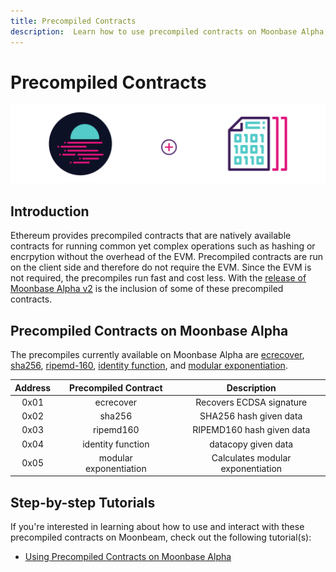 ```yaml
---
title: Precompiled Contracts
description:  Learn how to use precompiled contracts on Moonbase Alpha, the Moonbeam Network TestNet that is unique for its complete Ethereum compatibility. 
---
```


# Precompiled Contracts

![Precompiled Contracts Introduction](/images/precompiled-contracts/precompiled-banner.png)

## Introduction

Ethereum provides precompiled contracts that are natively available contracts for running common yet complex operations such as hashing or encrpytion without the overhead of the EVM. Precompiled contracts are run on the client side and therefore do not require the EVM. Since the EVM is not required, the precompiles run fast and cost less. With the [release of Moonbase Alpha v2](https://moonbeam.network/announcements/moonbase-alpha-v2-contract-events-pub-sub-capabilities/) is the inclusion of some of these precompiled contracts.

## Precompiled Contracts on Moonbase Alpha

The precompiles currently available on Moonbase Alpha are [ecrecover](/tutorials/moonbase-alpha/precompiled-contracts/#verify-signatures-with-ecrecover), [sha256](/tutorials/moonbase-alpha/precompiled-contracts/#hashing-with-sha256), [ripemd-160](/tutorials/moonbase-alpha/precompiled-contracts/#hashing-with-ripemd-160), [identity function](/tutorials/moonbase-alpha/precompiled-contracts/#the-identity-function), and [modular exponentiation](/tutorials/moonbase-alpha/precompiled-contracts/#modular-exponentiation).

|     Address    | |    Precompiled Contract    | |  Description                      |
|:--------------:|-|:--------------------------:|-|:---------------------------------:|
|      0x01      | | ecrecover                  | | Recovers ECDSA signature          |
|      0x02      | | sha256                     | | SHA256 hash given data            |
|      0x03      | | ripemd160                  | | RIPEMD160 hash given data         |
|      0x04      | | identity function          | | datacopy given data               |
|      0x05      | | modular exponentiation     | | Calculates modular exponentiation |

## Step-by-step Tutorials

If you're interested in learning about how to use and interact with these precompiled contracts on Moonbeam, check out the following tutorial(s):

- [Using Precompiled Contracts on Moonbase Alpha](/tutorials/moonbase-alpha/precompiled-contracts/)